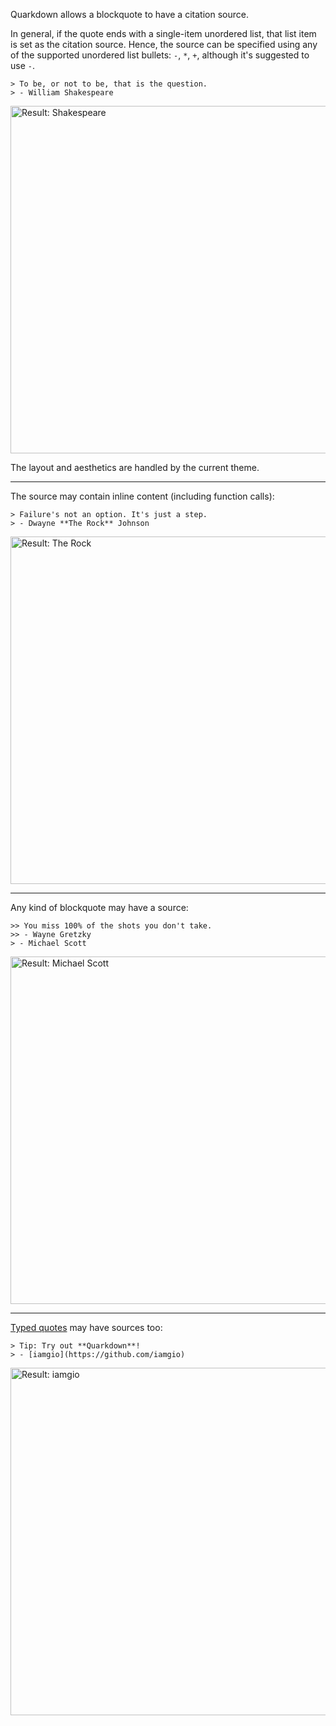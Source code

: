 Quarkdown allows a blockquote to have a citation source.

In general, if the quote ends with a single-item unordered list, that list item is set as the citation source. Hence, the source can be specified using any of the supported unordered list bullets: `-`, `*`, `+`, although it's suggested to use `-`.

```
> To be, or not to be, that is the question.
> - William Shakespeare
```

<img width="556" alt="Result: Shakespeare" src="https://github.com/user-attachments/assets/0220eaeb-b091-4f9e-9442-d8893fd2b19f">

The layout and aesthetics are handled by the current theme.

---

The source may contain inline content (including function calls):

```
> Failure's not an option. It's just a step.
> - Dwayne **The Rock** Johnson
```

<img width="556" alt="Result: The Rock" src="https://github.com/user-attachments/assets/14641de6-dc17-43ea-b361-dea5a25bf2f5">

---

Any kind of blockquote may have a source:

```
>> You miss 100% of the shots you don't take.
>> - Wayne Gretzky
> - Michael Scott
```

<img width="556" alt="Result: Michael Scott" src="https://github.com/user-attachments/assets/b30bb5cf-c0e2-48d5-88f6-3f87ba8da9c4">

---

[Typed quotes](quote-types) may have sources too:

```
> Tip: Try out **Quarkdown**!
> - [iamgio](https://github.com/iamgio)
```

<img width="556" alt="Result: iamgio" src="https://github.com/user-attachments/assets/4ade6630-fce1-4be1-b2a6-21c706e8e36c">



